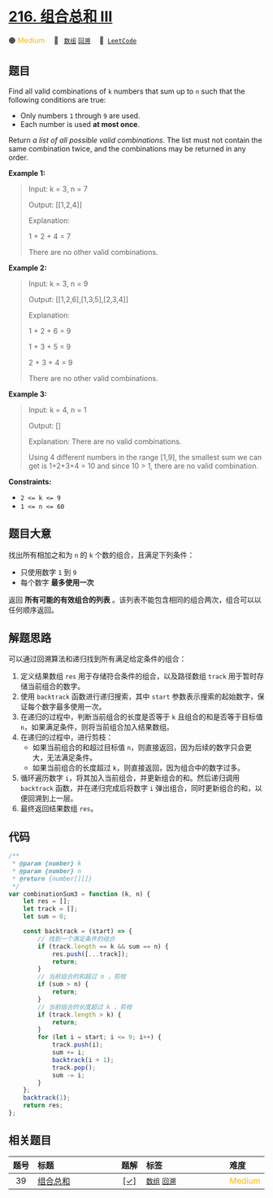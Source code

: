 # [216. 组合总和 III](https://leetcode.com/problems/combination-sum-iii)

🟠 <font color=#ffb800>Medium</font>&emsp; 🔖&ensp; [`数组`](/outline/tag/array.md) [`回溯`](/outline/tag/backtracking.md)&emsp; 🔗&ensp;[`LeetCode`](https://leetcode.com/problems/combination-sum-iii)

## 题目

Find all valid combinations of `k` numbers that sum up to `n` such that the
following conditions are true:

- Only numbers `1` through `9` are used.
- Each number is used **at most once**.

Return _a list of all possible valid combinations_. The list must not contain
the same combination twice, and the combinations may be returned in any order.

**Example 1:**

> Input: k = 3, n = 7
>
> Output: [[1,2,4]]
>
> Explanation:
>
> 1 + 2 + 4 = 7
>
> There are no other valid combinations.

**Example 2:**

> Input: k = 3, n = 9
>
> Output: [[1,2,6],[1,3,5],[2,3,4]]
>
> Explanation:
>
> 1 + 2 + 6 = 9
>
> 1 + 3 + 5 = 9
>
> 2 + 3 + 4 = 9
>
> There are no other valid combinations.

**Example 3:**

> Input: k = 4, n = 1
>
> Output: []
>
> Explanation: There are no valid combinations.
>
> Using 4 different numbers in the range [1,9], the smallest sum we can get is 1+2+3+4 = 10 and since 10 > 1, there are no valid combination.

**Constraints:**

- `2 <= k <= 9`
- `1 <= n <= 60`

## 题目大意

找出所有相加之和为 `n` 的 `k` 个数的组合，且满足下列条件：

- 只使用数字 `1` 到 `9`
- 每个数字 **最多使用一次**

返回 **所有可能的有效组合的列表** 。该列表不能包含相同的组合两次，组合可以以任何顺序返回。

## 解题思路

可以通过回溯算法和递归找到所有满足给定条件的组合：

1. 定义结果数组 `res` 用于存储符合条件的组合，以及路径数组 `track` 用于暂时存储当前组合的数字。
2. 使用 `backtrack` 函数进行递归搜索，其中 `start` 参数表示搜索的起始数字，保证每个数字最多使用一次。
3. 在递归的过程中，判断当前组合的长度是否等于 `k` 且组合的和是否等于目标值 `n`，如果满足条件，则将当前组合加入结果数组。
4. 在递归的过程中，进行剪枝：
   - 如果当前组合的和超过目标值 `n`，则直接返回，因为后续的数字只会更大，无法满足条件。
   - 如果当前组合的长度超过 `k`，则直接返回，因为组合中的数字过多。
5. 循环遍历数字 `i`，将其加入当前组合，并更新组合的和。然后递归调用 `backtrack` 函数，并在递归完成后将数字 `i` 弹出组合，同时更新组合的和，以便回溯到上一层。
6. 最终返回结果数组 `res`。

## 代码

```javascript
/**
 * @param {number} k
 * @param {number} n
 * @return {number[][]}
 */
var combinationSum3 = function (k, n) {
	let res = [];
	let track = [];
	let sum = 0;

	const backtrack = (start) => {
		// 找到一个满足条件的组合
		if (track.length == k && sum == n) {
			res.push([...track]);
			return;
		}
		// 当前组合的和超过 n ，剪枝
		if (sum > n) {
			return;
		}
		// 当前组合的长度超过 k ，剪枝
		if (track.length > k) {
			return;
		}
		for (let i = start; i <= 9; i++) {
			track.push(i);
			sum += i;
			backtrack(i + 1);
			track.pop();
			sum -= i;
		}
	};
	backtrack(1);
	return res;
};
```

## 相关题目

<!-- prettier-ignore -->
| 题号 | 标题 | 题解 | 标签 | 难度 |
| :------: | :------ | :------: | :------ | :------ |
| 39 | [组合总和](https://leetcode.com/problems/combination-sum) | [[✓]](/problem/0039.md) |  [`数组`](/outline/tag/array.md) [`回溯`](/outline/tag/backtracking.md) | <font color=#ffb800>Medium</font> |

<style>
.blue {
    background-color: #096dd9;
    padding: 0.25rem 0.5rem;
    margin: 0;
    font-size: 0.85em;
    border-radius: 3px;
    color: white;
    font-weight: 500;
}
table th:first-of-type { width: 10%; }
table th:nth-of-type(2) { width: 35%; }
table th:nth-of-type(3) { width: 10%; }
table th:nth-of-type(4) { width: 35%; }
table th:nth-of-type(5) { width: 10%; }
</style>
